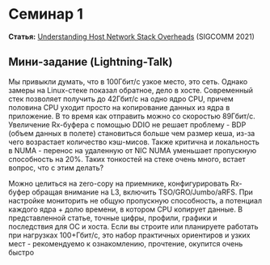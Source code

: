 # Семинар 1

**Статья:** [Understanding Host Network Stack Overheads](https://netdevconf.info/0x15/papers/29/paper.pdf) (SIGCOMM 2021)

## Мини-задание (Lightning-Talk)

Мы привыкли думать, что в 100Гбит/с узкое место, это сеть. Однако замеры на Linux-стеке показал обратное, дело в хосте. Современный стек позволяет получить до 42Гбит/с на одно ядро CPU, причем половина CPU уходит просто на копирование данных из ядра в приложение. В то время как отправить можно со скоростью 89Гбит/с. Увеличение Rx-буфера с помощью DDIO не решает проблему - BDP (объем данных в полете) становиться больше чем размер кеша, из-за чего возрастает количество кэш-мисов. Также критична и локальность в NUMA - перенос на удаленную от NIC NUMA уменьшает пропускную способность на 20%. Таких тонкостей на стеке очень много, встает вопрос, что с этим делать?

Можно целиться на zero-copy на приемнике, конфигурировать Rx-буфер обращая внимание на L3, включить TSO/GRO/Jumbo/aRFS. При настройке мониторить не общую пропускную способность, а потенциал каждого ядра + долю времени, в котором CPU копирует данные. В представленной статье, точные цифры, профили, графики и последствия для ОС и хоста. Если вы строите или планируете работать при нагрузках 100+Гбит/с, это набор практичных ориентиров и узких мест - рекомендуемо к ознакомлению, прочтение, окупится очень быстро
